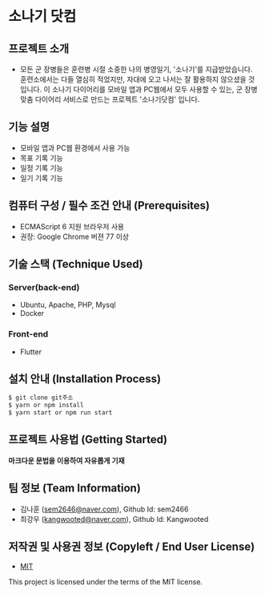 # 소나기 닷컴

## 프로젝트 소개
- 모든 군 장병들은 훈련병 시절 소중한 나의 병영일기, '소나기'를 지급받았습니다. 훈련소에서는 다들 열심히 적었지만, 자대에 오고 나서는 잘 활용하지 않으셨을 것입니다. 이 소나기 다이어리를 모바일 앱과 PC웹에서 모두 사용할 수 있는, 군 장병 맞춤 다이어리 서비스로 만드는 프로젝트 '소나기닷컴' 입니다.


## 기능 설명
 - 모바일 앱과 PC웹 환경에서 사용 가능
 - 목표 기록 기능
 - 일정 기록 기능
 - 일기 기록 기능

## 컴퓨터 구성 / 필수 조건 안내 (Prerequisites)
* ECMAScript 6 지원 브라우저 사용
* 권장: Google Chrome 버젼 77 이상

## 기술 스택 (Technique Used) 
### Server(back-end)
 - Ubuntu, Apache, PHP, Mysql
 - Docker
 
### Front-end
 -  Flutter

## 설치 안내 (Installation Process)
```bash
$ git clone git주소
$ yarn or npm install
$ yarn start or npm run start
```

## 프로젝트 사용법 (Getting Started)
**마크다운 문법을 이용하여 자유롭게 기재**

 
## 팀 정보 (Team Information)
- 김나훈 (sem2646@naver.com), Github Id: sem2466
- 최강우 (kangwooted@naver.com), Github Id: Kangwooted

## 저작권 및 사용권 정보 (Copyleft / End User License)
 * [MIT]([https://github.com/osamhack2022/CLOUD_WEB_SONAGIDOTCOM_SONAGI/license.md])

This project is licensed under the terms of the MIT license.
